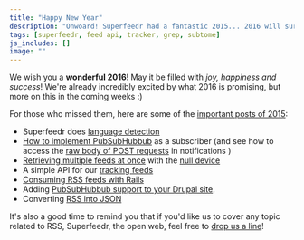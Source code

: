 ```yaml
---
title: "Happy New Year"
description: "Onwoard! Superfeedr had a fantastic 2015... 2016 will surprise you!"
tags: [superfeedr, feed api, tracker, grep, subtome]
js_includes: []
image: ""
---
```


We wish you a **wonderful 2016**! May it be filled with *joy, happiness and success*! We're already incredibly excited by what 2016 is promising, but more on this in the coming weeks :)

For those who missed them, here are some of the [important posts of 2015](/archive.html#2015):

* Superfeedr does [language detection](/language-detection/)
* [How to implement PubSubHubbub](howto-pubsubhubbub/) as a subscriber (and see how to access the [raw body of POST requests](/http-raw-body/) in notifications )
* [Retrieving multiple feeds at once](retrieve-multiple-feeds/) with the [null device](null-device/)
* A simple API for our [tracking feeds](/tracking-feeds/)
* [Consuming RSS feeds with Rails](consuming-rss-feeds-rails/)
* Adding [PubSubHubbub support to your Drupal site](/drupal-pubsubhubbub-multiping/).
* Converting [RSS into JSON](convert-rss-to-json)

It's also a good time to remind you that if you'd like us to cover any topic related to RSS, Superfeedr, the open web, feel free to [drop us a line](https://superfeedr.com/about)!